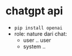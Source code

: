# chatgpt api
- ```pip install openai```
- role: nature dari chat:
    - user .. user
    - system ..